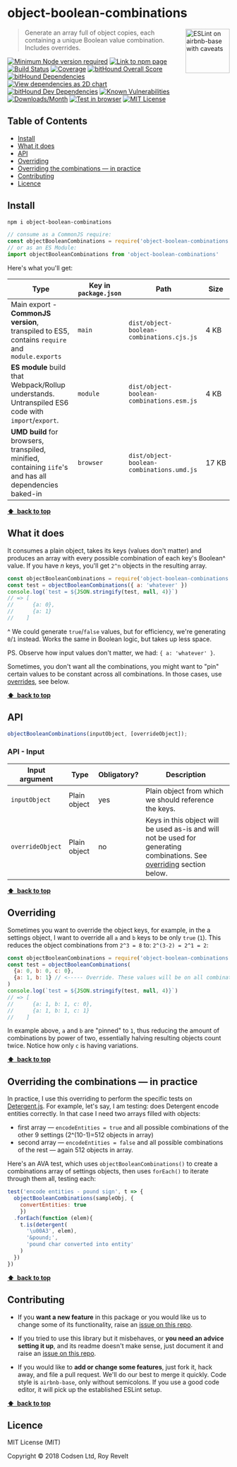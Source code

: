 # object-boolean-combinations

<a href="https://github.com/revelt/eslint-on-airbnb-base-badge" style="float: right; padding: 0 0 20px 20px;"><img src="https://cdn.rawgit.com/revelt/eslint-on-airbnb-base-badge/0c3e46c9/lint-badge.svg" alt="ESLint on airbnb-base with caveats" width="100" align="right"></a>

> Generate an array full of object copies, each containing a unique Boolean value combination. Includes overrides.

[![Minimum Node version required][node-img]][node-url]
[![Link to npm page][npm-img]][npm-url]
[![Build Status][travis-img]][travis-url]
[![Coverage][cov-img]][cov-url]
[![bitHound Overall Score][overall-img]][overall-url]
[![bitHound Dependencies][deps-img]][deps-url]
[![View dependencies as 2D chart][deps2d-img]][deps2d-url]
[![bitHound Dev Dependencies][dev-img]][dev-url]
[![Known Vulnerabilities][vulnerabilities-img]][vulnerabilities-url]
[![Downloads/Month][downloads-img]][downloads-url]
[![Test in browser][runkit-img]][runkit-url]
[![MIT License][license-img]][license-url]

## Table of Contents

<!-- START doctoc generated TOC please keep comment here to allow auto update -->
<!-- DON'T EDIT THIS SECTION, INSTEAD RE-RUN doctoc TO UPDATE -->


- [Install](#install)
- [What it does](#what-it-does)
- [API](#api)
- [Overriding](#overriding)
- [Overriding the combinations — in practice](#overriding-the-combinations--in-practice)
- [Contributing](#contributing)
- [Licence](#licence)

<!-- END doctoc generated TOC please keep comment here to allow auto update -->

## Install

```sh
npm i object-boolean-combinations
```

```js
// consume as a CommonJS require:
const objectBooleanCombinations = require('object-boolean-combinations')
// or as an ES Module:
import objectBooleanCombinations from 'object-boolean-combinations'
```

Here's what you'll get:

Type            | Key in `package.json` | Path  | Size
----------------|-----------------------|-------|--------
Main export - **CommonJS version**, transpiled to ES5, contains `require` and `module.exports` | `main`                | `dist/object-boolean-combinations.cjs.js` | 4&nbsp;KB
**ES module** build that Webpack/Rollup understands. Untranspiled ES6 code with `import`/`export`. | `module`              | `dist/object-boolean-combinations.esm.js` | 4&nbsp;KB
**UMD build** for browsers, transpiled, minified, containing `iife`'s and has all dependencies baked-in | `browser`            | `dist/object-boolean-combinations.umd.js` | 17&nbsp;KB

**[⬆ &nbsp;back to top](#)**

## What it does

It consumes a plain object, takes its keys (values don't matter) and produces an array with every possible combination of each key's Boolean^ value. If you have _n_ keys, you'll get `2^n` objects in the resulting array.

```js
const objectBooleanCombinations = require('object-boolean-combinations')
const test = objectBooleanCombinations({ a: 'whatever' })
console.log(`test = ${JSON.stringify(test, null, 4)}`)
// => [
//      {a: 0},
//      {a: 1}
//    ]
```

^ We could generate `true`/`false` values, but for efficiency, we're generating `0`/`1` instead. Works the same in Boolean logic, but takes up less space.

PS. Observe how input values don't matter, we had: `{ a: 'whatever' }`.

Sometimes, you don't want all the combinations, you might want to "pin" certain values to be constant across all combinations. In those cases, use [overrides](#overriding), see below.

**[⬆ &nbsp;back to top](#)**

## API

```javascript
objectBooleanCombinations(inputObject, [overrideObject]);
```

### API - Input

Input argument           | Type           | Obligatory? | Description
-------------------------|----------------|-------------|-------------
`inputObject`            | Plain object   | yes         | Plain object from which we should reference the keys.
`overrideObject`         | Plain object   | no          | Keys in this object will be used as-is and will not be used for generating combinations. See [overriding](#overriding) section below.

**[⬆ &nbsp;back to top](#)**

## Overriding

Sometimes you want to override the object keys, for example, in the a settings object, I want to override all `a` and `b` keys to be only `true` (`1`). This reduces the object combinations from `2^3 = 8` to: `2^(3-2) = 2^1 = 2`:

```js
const objectBooleanCombinations = require('object-boolean-combinations')
const test = objectBooleanCombinations(
  {a: 0, b: 0, c: 0},
  {a: 1, b: 1} // <----- Override. These values will be on all combinations.
)
console.log(`test = ${JSON.stringify(test, null, 4)}`)
// => [
//      {a: 1, b: 1, c: 0},
//      {a: 1, b: 1, c: 1}
//    ]
```

In example above, `a` and `b` are "pinned" to `1`, thus reducing the amount of combinations by power of two, essentially halving resulting objects count twice. Notice how only `c` is having variations.

**[⬆ &nbsp;back to top](#)**

## Overriding the combinations — in practice

In practice, I use this overriding to perform the specific tests on [Detergent.js](https://github.com/codsen/detergent). For example, let's say, I am testing: does Detergent encode entities correctly. In that case I need two arrays filled with objects:
* first array — `encodeEntities = true` and all possible combinations of the other 9 settings (2^(10-1)=512 objects in array)
* second array — `encodeEntities = false` and all possible combinations of the rest — again 512 objects in array.

Here's an AVA test, which uses `objectBooleanCombinations()` to create a combinations array of settings objects, then uses `forEach()` to iterate through them all, testing each:

```js
test('encode entities - pound sign', t => {
  objectBooleanCombinations(sampleObj, {
    convertEntities: true
    })
  .forEach(function (elem){
    t.is(detergent(
      '\u00A3', elem),
      '&pound;',
      'pound char converted into entity'
    )
  })
})
```

**[⬆ &nbsp;back to top](#)**

## Contributing

* If you **want a new feature** in this package or you would like us to change some of its functionality, raise an [issue on this repo](https://github.com/codsen/object-boolean-combinations/issues).

* If you tried to use this library but it misbehaves, or **you need an advice setting it up**, and its readme doesn't make sense, just document it and raise an [issue on this repo](https://github.com/codsen/object-boolean-combinations/issues).

* If you would like to **add or change some features**, just fork it, hack away, and file a pull request. We'll do our best to merge it quickly. Code style is `airbnb-base`, only without semicolons. If you use a good code editor, it will pick up the established ESLint setup.

**[⬆ &nbsp;back to top](#)**

## Licence

MIT License (MIT)

Copyright © 2018 Codsen Ltd, Roy Revelt


[node-img]: https://img.shields.io/node/v/object-boolean-combinations.svg?style=flat-square&label=works%20on%20node
[node-url]: https://www.npmjs.com/package/object-boolean-combinations

[npm-img]: https://img.shields.io/npm/v/object-boolean-combinations.svg?style=flat-square&label=release
[npm-url]: https://www.npmjs.com/package/object-boolean-combinations

[travis-img]: https://img.shields.io/travis/codsen/object-boolean-combinations.svg?style=flat-square
[travis-url]: https://travis-ci.org/codsen/object-boolean-combinations

[cov-img]: https://coveralls.io/repos/github/codsen/object-boolean-combinations/badge.svg?style=flat-square?branch=master
[cov-url]: https://coveralls.io/github/codsen/object-boolean-combinations?branch=master

[overall-img]: https://img.shields.io/bithound/code/github/codsen/object-boolean-combinations.svg?style=flat-square
[overall-url]: https://www.bithound.io/github/codsen/object-boolean-combinations

[deps-img]: https://img.shields.io/bithound/dependencies/github/codsen/object-boolean-combinations.svg?style=flat-square
[deps-url]: https://www.bithound.io/github/codsen/object-boolean-combinations/master/dependencies/npm

[deps2d-img]: https://img.shields.io/badge/deps%20in%202D-see_here-08f0fd.svg?style=flat-square
[deps2d-url]: http://npm.anvaka.com/#/view/2d/object-boolean-combinations

[dev-img]: https://img.shields.io/bithound/devDependencies/github/codsen/object-boolean-combinations.svg?style=flat-square
[dev-url]: https://www.bithound.io/github/codsen/object-boolean-combinations/master/dependencies/npm

[vulnerabilities-img]: https://snyk.io/test/github/codsen/object-boolean-combinations/badge.svg?style=flat-square
[vulnerabilities-url]: https://snyk.io/test/github/codsen/object-boolean-combinations

[downloads-img]: https://img.shields.io/npm/dm/object-boolean-combinations.svg?style=flat-square
[downloads-url]: https://npmcharts.com/compare/object-boolean-combinations

[runkit-img]: https://img.shields.io/badge/runkit-test_in_browser-a853ff.svg?style=flat-square
[runkit-url]: https://npm.runkit.com/object-boolean-combinations

[license-img]: https://img.shields.io/npm/l/object-boolean-combinations.svg?style=flat-square
[license-url]: https://github.com/codsen/object-boolean-combinations/blob/master/license.md
